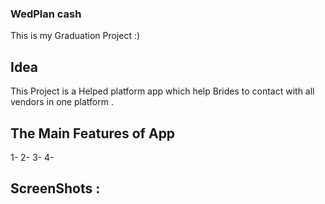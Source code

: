 ### WedPlan cash

This is my Graduation Project :) 

## Idea

This Project is a Helped platform app which help Brides to contact with all vendors in one platform . 

## The Main Features of App 

1- 
2- 
3- 
4- 



## ScreenShots : 
